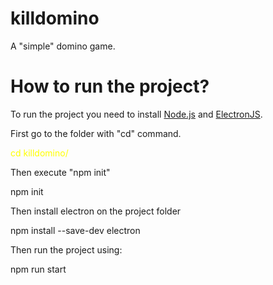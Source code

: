 # killdomino
A "simple" domino game.

<h1>How to run the project?</h1>
<p>
  To run the project you need to install <a href="https://nodejs.org/en/">Node.js</a> and <a href="https://www.electronjs.org/">ElectronJS</a>.
</p>
<p></p>
<p>First go to the folder with "cd" command.</p>
<p></p>
<div style="color:yellow;">
  cd killdomino/
</div>
<p></p>
<p>Then execute "npm init"</p>
<div class="code">
  npm init
</div>
<p></p>
<p>Then install electron on the project folder</p>
<p></p>
<div class="code">
  npm install --save-dev electron
</div>
<p></p>
<p>Then run the project using:</p>
<p></p>
<div class="code">
  npm run start
</div>


